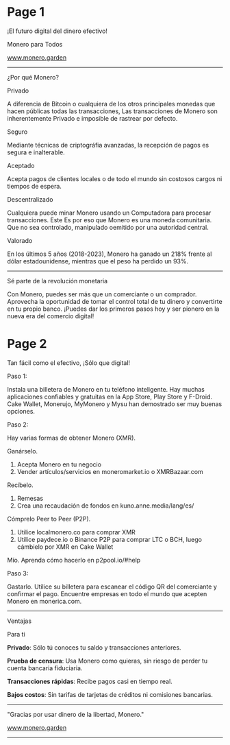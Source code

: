 # Page 1

¡El futuro digital del dinero efectivo!

Monero para Todos

www.monero.garden

---

¿Por qué Monero?

Privado

A diferencia de Bitcoin o cualquiera de los otros principales monedas que hacen públicas todas las transacciones, Las transacciones de Monero son inherentemente Privado e imposible de rastrear por defecto.

Seguro

Mediante técnicas de criptográfia avanzadas, la recepción de pagos es segura e inalterable.

Aceptado

Acepta pagos de clientes locales o de todo el mundo sin costosos cargos ni tiempos de espera.

Descentralizado

Cualquiera puede minar Monero usando un Computadora para procesar transacciones. Este Es por eso que Monero es una moneda comunitaria. Que no sea controlado, manipulado oemitido por una autoridad central.

Valorado

En los últimos 5 años (2018-2023), Monero ha ganado un 218% frente al dólar estadounidense, mientras que el peso ha perdido un 93%.

---

Sé parte de la revolución monetaria

Con Monero, puedes ser más que un comerciante o un comprador. Aprovecha la oportunidad de tomar el control total de tu dinero y convertirte en tu propio banco. ¡Puedes dar los primeros pasos hoy y ser pionero en la nueva era del comercio digital!

# Page 2

Tan fácil como el efectivo, ¡Sólo que digital!

Paso 1:

Instala una billetera de Monero en tu teléfono inteligente. Hay muchas aplicaciones confiables y gratuitas en la App Store, Play Store y F-Droid. Cake Wallet, Monerujo, MyMonero y Mysu han demostrado ser muy buenas opciones.

Paso 2: 

Hay varias formas de obtener Monero (XMR).

Ganárselo.
1) Acepta Monero en tu negocio
2) Vender artículos/servicios en moneromarket.io
    o XMRBazaar.com   

Recíbelo.
1) Remesas
2) Crea una recaudación de fondos en kuno.anne.media/lang/es/
 
Cómprelo Peer to Peer (P2P).
1) Utilice localmonero.co para comprar XMR
2) Utilice paydece.io o Binance P2P para comprar LTC
    o BCH, luego cámbielo por XMR en
    Cake Wallet  

Mío. Aprenda cómo hacerlo en p2pool.io/#help

Paso 3:

Gastarlo. Utilice su billetera para escanear el código QR del comerciante y confirmar el pago. Encuentre empresas en todo el mundo que acepten Monero en monerica.com.

---

Ventajas

Para ti

**Privado**: Sólo tú conoces tu saldo y transacciones anteriores.

**Prueba de censura**: Usa Monero como quieras, sin riesgo de perder tu cuenta bancaria fiduciaria.

**Transacciones rápidas**: Recibe pagos casi en tiempo real.

**Bajos costos**: Sin tarifas de tarjetas de créditos ni comisiones bancarias.

---

"Gracias por usar dinero de la libertad, Monero."

www.monero.garden

---
